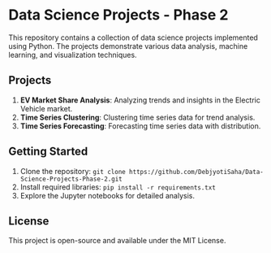 # Data Science Projects - Phase 2

This repository contains a collection of data science projects implemented using Python. The projects demonstrate various data analysis, machine learning, and visualization techniques. 

## Projects
1. **EV Market Share Analysis**: Analyzing trends and insights in the Electric Vehicle market.
2. **Time Series Clustering**: Clustering time series data for trend analysis.
3. **Time Series Forecasting**: Forecasting time series data with distribution.

## Getting Started
1. Clone the repository: `git clone https://github.com/DebjyotiSaha/Data-Science-Projects-Phase-2.git`
2. Install required libraries: `pip install -r requirements.txt`
3. Explore the Jupyter notebooks for detailed analysis.

## License
This project is open-source and available under the MIT License.
